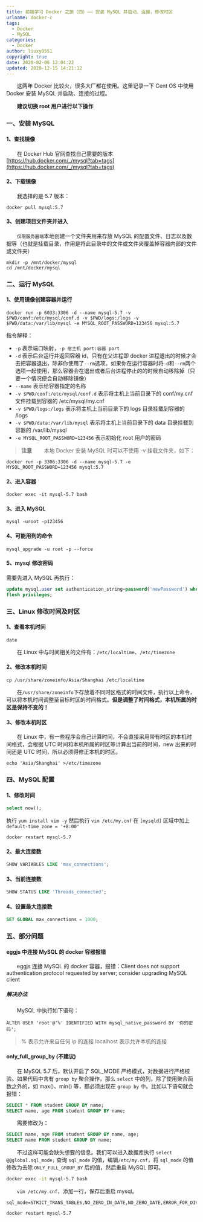 ```yaml
---
title: 前端学习 Docker 之旅（四）—— 安装 MySQL 并启动、连接，修改时区
urlname: docker-c
tags:
  - Docker
  - MySQL
categories:
  - Docker
author: liuxy0551
copyright: true
date: 2020-02-06 12:04:22
updated: 2020-12-15 14:21:12
---
```



&emsp;&emsp;这两年 Docker 比较火，很多大厂都在使用。这里记录一下 Cent OS 中使用 Docker 安装 MySQL 并启动、连接的过程。

<!--more-->


&emsp;&emsp;**建议切换 root 用户进行以下操作**

### 一、安装 MySQL

#### 1、查找镜像

　　在 Docker Hub 官网查找自己需要的版本 [https://hub.docker.com/_/mysql?tab=tags](https://hub.docker.com/_/mysql?tab=tags)

#### 2、下载镜像

　　我选择的是 5.7 版本：

```shell
docker pull mysql:5.7
```

#### 3、创建项目文件夹并进入

&emsp;&emsp;`仅限服务器端`本地创建一个文件夹用来存放 MySQL 的配置文件、日志以及数据等（也就是挂载目录，作用是将此目录中的文件或文件夹覆盖掉容器内部的文件或文件夹）

```shell
mkdir -p /mnt/docker/mysql
cd /mnt/docker/mysql
```


### 二、运行 MySQL

#### 1、使用镜像创建容器并运行

```shell
docker run -p 6033:3306 -d --name mysql-5.7 -v $PWD/conf:/etc/mysql/conf.d -v $PWD/logs:/logs -v $PWD/data:/var/lib/mysql -e MYSQL_ROOT_PASSWORD=123456 mysql:5.7
```

指令解释：
- `-p` 表示端口映射，`-p 宿主机 port:容器 port`
- `-d` 表示后台运行并返回容器 id，只有在父进程即 docker 进程退出的时候才会去把容器退出，除非你使用了`--rm`选项。如果你在运行容器时将`-d`和`--rm`两个选项一起使用，那么容器会在退出或者后台进程停止的的时候自动移除掉（只要一个情况便会自动移除镜像）
- `--name` 表示给容器指定的名称
- `-v $PWD/conf:/etc/mysql/conf.d` 表示将主机上当前目录下的 conf/my.cnf 文件挂载到容器的 /etc/mysql/my.cnf
- `-v $PWD/logs:/logs` 表示将主机上当前目录下的 logs 目录挂载到容器的 /logs
- `-v $PWD/data:/var/lib/mysql` 表示将主机上当前目录下的 data 目录挂载到容器的 /var/lib/mysql
- `-e MYSQL_ROOT_PASSWORD=123456` 表示初始化 root 用户的密码


>**注意**
>　　本地 Docker 安装 MySQL 时可以不使用 -v 挂载文件夹，如下：

```shell
docker run -p 3306:3306 -d --name mysql-5.7 -e MYSQL_ROOT_PASSWORD=123456 mysql:5.7
```

#### 2、进入容器

``` shell
docker exec -it mysql-5.7 bash
```

#### 3、进入 MySQL

``` shell
mysql -uroot -p123456
```

#### 4、可能用到的命令

``` shell
mysql_upgrade -u root -p --force
```

#### 5、mysql 修改密码

需要先进入 MySQL 再执行：

``` sql
update mysql.user set authentication_string=password('newPassword') where user='root';
flush privileges;
```


### 三、Linux 修改时间及时区

#### 1、查看本机时间

```
date
```

&emsp;&emsp;在 Linux 中与时间相关的文件有：`/etc/localtime`、`/etc/timezone`

#### 2、修改本机时间

```
cp /usr/share/zoneinfo/Asia/Shanghai /etc/localtime
```

&emsp;&emsp;在`/usr/share/zoneinfo`下存放着不同时区格式的时间文件，执行以上命令，可以将本机时间调整至目标时区的时间格式。**但是调整了时间格式，本机所属的时区是保持不变的！**

#### 3、修改本机时区

&emsp;&emsp;在 Linux 中，有一些程序会自己计算时间，不会直接采用带有时区的本机时间格式，会根据 UTC 时间和本机所属的时区等计算出当前的时间，new 出来的时间还是 UTC 时间，所以必须得修正本机的时区。

```
echo 'Asia/Shanghai' >/etc/timezone
```


### 四、MySQL 配置

#### 1、修改时间

``` sql
select now();
```

执行 `yum install vim -y` 然后执行 `vim /etc/my.cnf` 在 `[mysqld]` 区域中加上 `default-time_zone = '+8:00'`

```
docker restart mysql-5.7
```

#### 2、最大连接数

``` sql
SHOW VARIABLES LIKE 'max_connections';
```

#### 3、当前连接数

``` sql
SHOW STATUS LIKE 'Threads_connected';
```

#### 4、设置最大连接数

``` sql
SET GLOBAL max_connections = 1000;
```


### 五、部分问题

#### eggjs 中连接 MySQL 的 docker 容器报错

&emsp;&emsp;eggjs 连接 MySQL 的 docker 容器，报错：Client does not support authentication protocol requested by server; consider upgrading MySQL client

##### 解决办法

&emsp;&emsp;MySQL 中执行如下语句：

``` mysql
ALTER USER 'root'@'%' IDENTIFIED WITH mysql_native_password BY '你的密码';
```

> % 表示允许来自任何 ip 的连接
> localhost 表示允许本机的连接

#### only_full_group_by (不建议)

&emsp;&emsp;在 MySQL 5.7 后，默认开启了 SQL_MODE 严格模式，对数据进行严格校验。如果代码中含有 `group by` 聚合操作，那么 `select` 中的列，除了使用聚合函数之外的，如 max()、min() 等，都必须出现在 `group by` 中。比如以下语句就会报错：

``` sql
SELECT * FROM student GROUP BY name;
SELECT name, age FROM student GROUP BY name;
```

&emsp;&emsp;需要修改为：

``` sql
SELECT name, age FROM student GROUP BY name, age;
SELECT name FROM student GROUP BY name;
```

&emsp;&emsp;不过这样可能会缺失想要的信息。我们可以进入数据库执行 `select @@global.sql_mode;` 查询 `sql_mode` 的值，编辑`/etc/my.cnf`，将 `sql_mode` 的值修改为去除 `ONLY_FULL_GROUP_BY` 后的值，然后重启 MySQL 即可。

``` sh
docker exec -it mysql-5.7 bash
```

&emsp;&emsp;`vim /etc/my.cnf`，添加一行，保存后重启 mysql。
```
sql_mode=STRICT_TRANS_TABLES,NO_ZERO_IN_DATE,NO_ZERO_DATE,ERROR_FOR_DIVISION_BY_ZERO,NO_AUTO_CREATE_USER,NO_ENGINE_SUBSTITUTION
```

``` sh
docker restart mysql-5.7
```
